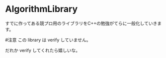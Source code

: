 # AlgorithmLibrary

すでに作ってある競プロ用のライブラリをC++の勉強がてらに一般化していきます。

#注意
この library は verify していません。

だれか verify してくれたら嬉しいな。
